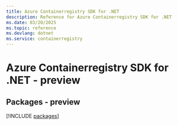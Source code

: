 ```yaml
---
title: Azure Containerregistry SDK for .NET
description: Reference for Azure Containerregistry SDK for .NET
ms.date: 03/20/2025
ms.topic: reference
ms.devlang: dotnet
ms.service: containerregistry
---
```

# Azure Containerregistry SDK for .NET - preview
## Packages - preview
[!INCLUDE [packages](containerregistry-index.md)]